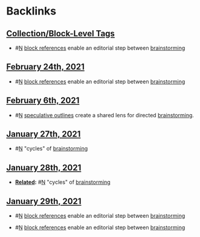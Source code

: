 
# Backlinks
## [Collection/Block-Level Tags](<Collection/Block-Level Tags.md>)
- #[N](<N.md>) [block references](<block references.md>) enable an editorial step between [brainstorming](<brainstorming.md>)

## [February 24th, 2021](<February 24th, 2021.md>)
- #[N](<N.md>) [block references](<block references.md>) enable an editorial step between [brainstorming](<brainstorming.md>)

## [February 6th, 2021](<February 6th, 2021.md>)
- #[N](<N.md>) [speculative outlines](<speculative outlines.md>) create a shared lens for directed [brainstorming](<brainstorming.md>).

## [January 27th, 2021](<January 27th, 2021.md>)
- #[N](<N.md>) "cycles" of [brainstorming](<brainstorming.md>)

## [January 28th, 2021](<January 28th, 2021.md>)
- **[Related](<Related.md>):** #[N](<N.md>) "cycles" of [brainstorming](<brainstorming.md>)

## [January 29th, 2021](<January 29th, 2021.md>)
- #[N](<N.md>) [block references](<block references.md>) enable an editorial step between [brainstorming](<brainstorming.md>)

- #[N](<N.md>) [block references](<block references.md>) enable an editorial step between [brainstorming](<brainstorming.md>)

